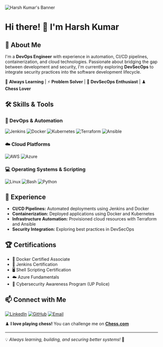 ![Harsh Kumar's Banner](https://your-image-link.com/banner.png)

# Hi there! 👋 I'm Harsh Kumar

## 🚀 About Me
I'm a **DevOps Engineer** with experience in automation, CI/CD pipelines, containerization, and cloud technologies. Passionate about bridging the gap between development and security, I'm currently exploring **DevSecOps** to integrate security practices into the software development lifecycle.

🌱 **Always Learning** | ⚡ **Problem Solver** | 🔐 **DevSecOps Enthusiast** | ♟️ **Chess Lover**

## 🛠️ Skills & Tools

### 🚀 DevOps & Automation
![Jenkins](https://img.shields.io/badge/Jenkins-%232C5263.svg?style=flat&logo=Jenkins&logoColor=white) ![Docker](https://img.shields.io/badge/Docker-%230db7ed.svg?style=flat&logo=docker&logoColor=white) ![Kubernetes](https://img.shields.io/badge/Kubernetes-%23326ce5.svg?style=flat&logo=kubernetes&logoColor=white) ![Terraform](https://img.shields.io/badge/Terraform-%235835CC.svg?style=flat&logo=terraform&logoColor=white) ![Ansible](https://img.shields.io/badge/Ansible-%23EE0000.svg?style=flat&logo=ansible&logoColor=white)

### ☁️ Cloud Platforms
![AWS](https://img.shields.io/badge/AWS-%23FF9900.svg?style=flat&logo=amazonaws&logoColor=white) ![Azure](https://img.shields.io/badge/Azure-%230072C6.svg?style=flat&logo=microsoftazure&logoColor=white)

### 💻 Operating Systems & Scripting
![Linux](https://img.shields.io/badge/Linux-%23FCC624.svg?style=flat&logo=linux&logoColor=black) ![Bash](https://img.shields.io/badge/Bash-%23121011.svg?style=flat&logo=gnu-bash&logoColor=white) ![Python](https://img.shields.io/badge/Python-%233776AB.svg?style=flat&logo=python&logoColor=white)

## 📌 Experience
- **CI/CD Pipelines:** Automated deployments using Jenkins and Docker
- **Containerization:** Deployed applications using Docker and Kubernetes
- **Infrastructure Automation:** Provisioned cloud resources with Terraform and Ansible
- **Security Integration:** Exploring best practices in DevSecOps

## 🏆 Certifications
- 🐳 Docker Certified Associate
- 🔧 Jenkins Certification
- 🖥️ Shell Scripting Certification
- ☁️ Azure Fundamentals
- 🔐 Cybersecurity Awareness Program (UP Police)

## 📫 Connect with Me
[![LinkedIn](https://img.shields.io/badge/LinkedIn-%230077B5.svg?style=flat&logo=linkedin&logoColor=white)](https://www.linkedin.com/in/hrshkumar) [![GitHub](https://img.shields.io/badge/GitHub-%23121011.svg?style=flat&logo=github&logoColor=white)](https://github.com/hrshkumar) [![Email](https://img.shields.io/badge/Email-D14836.svg?style=flat&logo=gmail&logoColor=white)](mailto:rawatharsh2309@gmail.com)

♟️ **I love playing chess!** You can challenge me on **[Chess.com](https://www.chess.com/member/HarshRawatGambit)**

---
💡 *Always learning, building, and securing better systems!* 🚀
